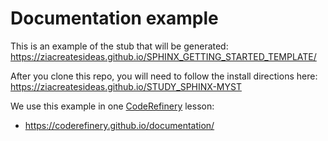 # Documentation example

This is an example of the stub that will be generated:
https://ziacreatesideas.github.io/SPHINX_GETTING_STARTED_TEMPLATE/

After you clone this repo, you will need to follow the install directions here:
https://ziacreatesideas.github.io/STUDY_SPHINX-MYST


We use this example in one [CodeRefinery](https://coderefinery.org/) lesson:
- https://coderefinery.github.io/documentation/
